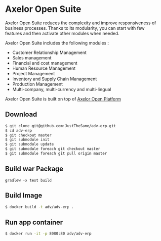 Axelor Open Suite
================================

Axelor Open Suite reduces the complexity and improve responsiveness of business processes. Thanks to its modularity, you can start with few features and  then activate other modules when needed.

Axelor Open Suite includes the following modules :

* Customer Relationship Management
* Sales management
* Financial and cost management
* Human Resource Management
* Project Management
* Inventory and Supply Chain Management
* Production Management
* Multi-company, multi-currency and multi-lingual

Axelor Open Suite is built on top of [Axelor Open Platform](https://github.com/axelor/axelor-open-platform)

Download
-------------------------
```bash
$ git clone git@github.com:JustTheSame/adv-erp.git
$ cd adv-erp
$ git checkout master
$ git submodule init
$ git submodule update
$ git submodule foreach git checkout master
$ git submodule foreach git pull origin master
```

Build war Package
-------------------------
```
gradlew -x test build
```

## Build Image

```sh
$ docker build -t adv/adv-erp .
```

## Run app container

```sh
$ docker run -it -p 8080:80 adv/adv-erp
```
